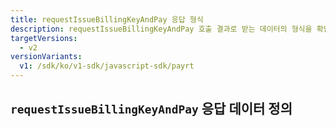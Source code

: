 ```yaml
---
title: requestIssueBillingKeyAndPay 응답 형식
description: requestIssueBillingKeyAndPay 호출 결과로 받는 데이터의 형식을 확인할 수 있습니다.
targetVersions:
  - v2
versionVariants:
  v1: /sdk/ko/v1-sdk/javascript-sdk/payrt
---
```


## `requestIssueBillingKeyAndPay` 응답 데이터 정의

